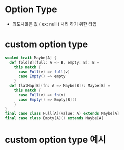 # Option Type

- 의도치않은 값 ( ex: null ) 처리 하기 위한 타입

# custom option type

```scala
sealed trait Maybe[A] {
  def fold[B](full: A => B, empty: B): B =
    this match {
      case Full(v) => full(v)
      case Empty() => empty
    }
  def flatMap[B](fn: A => Maybe[B]): Maybe[B] =
    this match {
      case Full(v) => fn(v)
      case Empty() => Empty[B]()
    }
}
final case class Full[A](value: A) extends Maybe[A]
final case class Empty[A]() extends Maybe[A]
```

# custom option type 예시

```scala

```
